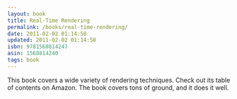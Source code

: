 ```yaml
---
layout: book
title: Real-Time Rendering
permalink: /books/real-time-rendering/
date: 2011-02-02 01:14:58
updated: 2011-02-02 01:14:58
isbn: 9781568814247
asin: 1568814240
tags: book
---
```

This book covers a wide variety of rendering techniques. Check out its table of
contents on Amazon. The book covers tons of ground, and it does it well.
